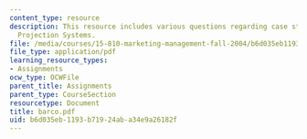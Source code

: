 ```yaml
---
content_type: resource
description: This resource includes various questions regarding case study of Barco
  Projection Systems.
file: /media/courses/15-810-marketing-management-fall-2004/b6d035eb1193b71924aba34e9a26182f_barco.pdf
file_type: application/pdf
learning_resource_types:
- Assignments
ocw_type: OCWFile
parent_title: Assignments
parent_type: CourseSection
resourcetype: Document
title: barco.pdf
uid: b6d035eb-1193-b719-24ab-a34e9a26182f
---
```

